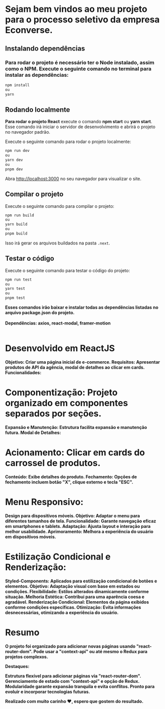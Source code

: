 <h1>Sejam bem vindos ao meu projeto para o processo seletivo da empresa Econverse.</h1>

## Instalando dependências

<h3>Para rodar o projeto é necessário ter o Node instalado, assim como o NPM. Execute o seguinte comando no terminal para instalar as dependências:</h3>

```bash
npm install
ou
yarn
```

## Rodando localmente

<div><b>Para rodar o projeto React</b> execute o comando <b>npm start</b> ou <b>yarn start</b>.
Esse comando irá iniciar o servidor de desenvolvimento e abrirá o projeto no navegador padrão.</div>

Execute o seguinte comando para rodar o projeto localmente:

```bash
npm run dev
ou
yarn dev
ou
pnpm dev
```

Abra [http://localhost:3000](http://localhost:3000) no seu navegador para visualizar o site.

## Compilar o projeto

Execute o seguinte comando para compilar o projeto:

```bash
npm run build
ou
yarn build
ou
pnpm build
```

Isso irá gerar os arquivos buildados na pasta `.next`.

## Testar o código

Execute o seguinte comando para testar o código do projeto:

```bash
npm run test
ou
yarn test
ou
pnpm test
```

<div><b>
 Esses comandos irão baixar e instalar todas as dependências listadas no arquivo package.json do projeto.</div><br>

<div><b>Dependências: </b> axios, react-modal, framer-motion</div><br>


# Desenvolvido em ReactJS
Objetivo: Criar uma página inicial de e-commerce.
Requisitos: Apresentar produtos de API da agência, modal de detalhes ao clicar em cards.
Funcionalidades:

# Componentização: Projeto organizado em componentes separados por seções.
Expansão e Manutenção: Estrutura facilita expansão e manutenção futura.
Modal de Detalhes:

# Acionamento: Clicar em cards do carrossel de produtos.
Conteúdo: Exibe detalhes do produto.
Fechamento: Opções de fechamento incluem botão "X", clique externo e tecla "ESC".

# Menu Responsivo:
Design para dispositivos móveis.
Objetivo: Adaptar o menu para diferentes tamanhos de tela.
Funcionalidade: Garante navegação eficaz em smartphones e tablets.
Adaptação: Ajusta layout e interação para melhor usabilidade.
Aprimoramento: Melhora a experiência do usuário em dispositivos móveis.

# Estilização Condicional e Renderização:

Styled-Components: Aplicados para estilização condicional de botões e elementos.
Objetivo: Adaptação visual com base em estados ou condições.
Flexibilidade: Estilos alterados dinamicamente conforme situação.
Melhoria Estética: Contribui para uma aparência coesa e agradável.
Renderização Condicional: Elementos da página exibidos conforme condições específicas.
Otimização: Evita informações desnecessárias, otimizando a experiência do usuário.

# Resumo

O projeto foi organizado para adicionar novas páginas usando "react-router-dom". Pode usar a "context-api" ou até mesmo o Redux para projetos complexos.

Destaques:

Estrutura flexível para adicionar páginas via "react-router-dom".
Gerenciamento de estado com "context-api" e opção de Redux.
Modularidade garante expansão tranquila e evita conflitos.
Pronto para evoluir e incorporar tecnologias futuras.

Realizado com muito carinho ❤️, espero que gostem do resultado.
